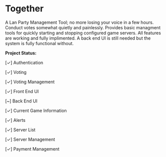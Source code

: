 Together
========

A Lan Party Management Tool; no more losing your voice in a few hours. Conduct votes somewhat quietly and painlessly. Provides basic managment tools for quickly starting and stopping configured game servers. All features are working and fully implimented. A back end UI is still needed but the system is fully functional without.


**Project Status:**

[✓] Authentication

[✓] Voting

[✓] Voting Management

[✓] Front End UI

[~] Back End UI

[✓] Current Game Information

[✓] Alerts

[✓] Server List

[✓] Server Management

[✓] Payment Management
